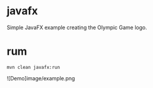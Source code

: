 # javafx
Simple JavaFX example creating the Olympic Game logo.

# rum
```
mvn clean javafx:run
```

![Demo]image/example.png



